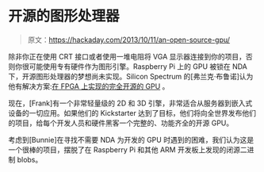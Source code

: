 # 开源的图形处理器

> 原文：<https://hackaday.com/2013/10/11/an-open-source-gpu/>

除非你正在使用 CRT 接口或者使用一堆电阻将 VGA 显示器连接到你的项目，否则你很可能使用专有硬件作为图形引擎。Raspberry Pi 上的 GPU 被锁在 NDA 下，开源图形处理器的梦想尚未实现。Silicon Spectrum 的[弗兰克·布鲁诺]认为他有解决方案:[在 FPGA 上实现的完全开源的 GPU](http://www.kickstarter.com/projects/725991125/open-source-graphics-processor-gpu) 。

现在，[Frank]有一个非常轻量级的 2D 和 3D 引擎，非常适合从服务器到嵌入式设备的一切应用。如果他们的 Kickstarter 达到了目标，他们将向全世界发布他们的项目，给每个开发人员和硬件黑客一个完整的、功能齐全的开源 GPU。

考虑到[Bunnie]在寻找不需要 NDA 为开发的 GPU 时遇到的困难，我们认为这是一个很棒的项目，摆脱了在 Raspberry Pi 和其他 ARM 开发板上发现的闭源二进制 blobs。
